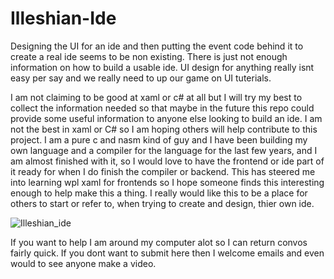 # Illeshian-Ide

Designing the UI for an ide and then putting the event code behind it to create a real ide seems to be non existing. There is just not enough information on how to build a usable ide. UI design for anything really isnt easy per say and we really need to up our game on UI tuterials.

I am not claiming to be good at xaml or c# at all but I will try my best to collect the information needed so that maybe in the future this repo could provide some useful information to anyone else looking to build an ide. I am not the best in xaml or C# so I am hoping others will help contribute to this project. I am a pure c and nasm kind of guy and I have been building my own language and a compiler for the language for the last few years, and I am almost finished with it, so I would love to have the frontend or ide part of it ready for when I do finish the compiler or backend. This has steered me into learning wpl xaml for frontends so I hope someone finds this interesting enough to help make this a thing. I really would like this to be a place for others to start or refer to, when trying to create and design, thier own ide.

![Illeshian_ide](https://github.com/ravenleeblack/Illeshian-Ide/assets/76606152/59f95599-8e48-4abe-a98e-481588dc6ae5)

If you want to help I am around my computer alot so I can return convos fairly quick. If you dont want to submit here then I welcome emails and even would to see anyone make a video.
